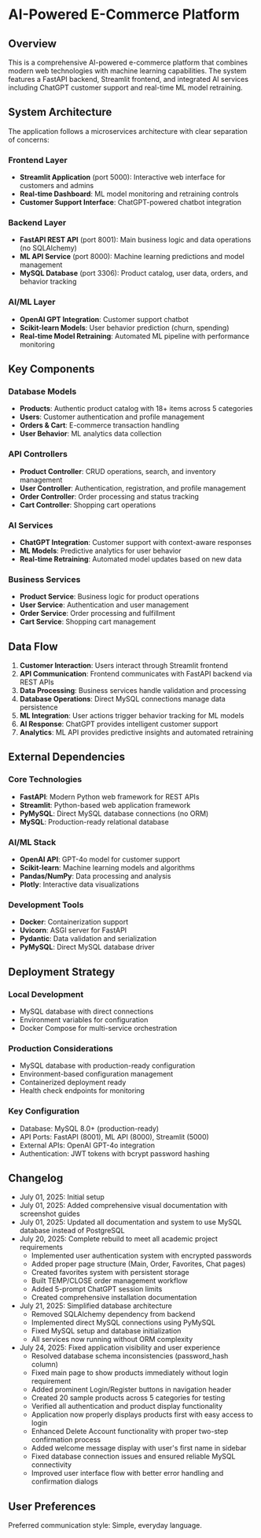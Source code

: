 # AI-Powered E-Commerce Platform

## Overview

This is a comprehensive AI-powered e-commerce platform that combines modern web technologies with machine learning capabilities. The system features a FastAPI backend, Streamlit frontend, and integrated AI services including ChatGPT customer support and real-time ML model retraining.

## System Architecture

The application follows a microservices architecture with clear separation of concerns:

### Frontend Layer
- **Streamlit Application** (port 5000): Interactive web interface for customers and admins
- **Real-time Dashboard**: ML model monitoring and retraining controls
- **Customer Support Interface**: ChatGPT-powered chatbot integration

### Backend Layer
- **FastAPI REST API** (port 8001): Main business logic and data operations (no SQLAlchemy)
- **ML API Service** (port 8000): Machine learning predictions and model management
- **MySQL Database** (port 3306): Product catalog, user data, orders, and behavior tracking

### AI/ML Layer
- **OpenAI GPT Integration**: Customer support chatbot
- **Scikit-learn Models**: User behavior prediction (churn, spending)
- **Real-time Model Retraining**: Automated ML pipeline with performance monitoring

## Key Components

### Database Models
- **Products**: Authentic product catalog with 18+ items across 5 categories
- **Users**: Customer authentication and profile management
- **Orders & Cart**: E-commerce transaction handling
- **User Behavior**: ML analytics data collection

### API Controllers
- **Product Controller**: CRUD operations, search, and inventory management
- **User Controller**: Authentication, registration, and profile management
- **Order Controller**: Order processing and status tracking
- **Cart Controller**: Shopping cart operations

### AI Services
- **ChatGPT Integration**: Customer support with context-aware responses
- **ML Models**: Predictive analytics for user behavior
- **Real-time Retraining**: Automated model updates based on new data

### Business Services
- **Product Service**: Business logic for product operations
- **User Service**: Authentication and user management
- **Order Service**: Order processing and fulfillment
- **Cart Service**: Shopping cart management

## Data Flow

1. **Customer Interaction**: Users interact through Streamlit frontend
2. **API Communication**: Frontend communicates with FastAPI backend via REST APIs
3. **Data Processing**: Business services handle validation and processing
4. **Database Operations**: Direct MySQL connections manage data persistence
5. **ML Integration**: User actions trigger behavior tracking for ML models
6. **AI Response**: ChatGPT provides intelligent customer support
7. **Analytics**: ML API provides predictive insights and automated retraining

## External Dependencies

### Core Technologies
- **FastAPI**: Modern Python web framework for REST APIs
- **Streamlit**: Python-based web application framework
- **PyMySQL**: Direct MySQL database connections (no ORM)
- **MySQL**: Production-ready relational database

### AI/ML Stack
- **OpenAI API**: GPT-4o model for customer support
- **Scikit-learn**: Machine learning models and algorithms
- **Pandas/NumPy**: Data processing and analysis
- **Plotly**: Interactive data visualizations

### Development Tools
- **Docker**: Containerization support
- **Uvicorn**: ASGI server for FastAPI
- **Pydantic**: Data validation and serialization
- **PyMySQL**: Direct MySQL database driver

## Deployment Strategy

### Local Development
- MySQL database with direct connections
- Environment variables for configuration
- Docker Compose for multi-service orchestration

### Production Considerations
- MySQL database with production-ready configuration
- Environment-based configuration management
- Containerized deployment ready
- Health check endpoints for monitoring

### Key Configuration
- Database: MySQL 8.0+ (production-ready)
- API Ports: FastAPI (8001), ML API (8000), Streamlit (5000)
- External APIs: OpenAI GPT-4o integration
- Authentication: JWT tokens with bcrypt password hashing

## Changelog

- July 01, 2025: Initial setup
- July 01, 2025: Added comprehensive visual documentation with screenshot guides
- July 01, 2025: Updated all documentation and system to use MySQL database instead of PostgreSQL
- July 20, 2025: Complete rebuild to meet all academic project requirements
  - Implemented user authentication system with encrypted passwords
  - Added proper page structure (Main, Order, Favorites, Chat pages)
  - Created favorites system with persistent storage
  - Built TEMP/CLOSE order management workflow
  - Added 5-prompt ChatGPT session limits
  - Created comprehensive installation documentation
- July 21, 2025: Simplified database architecture
  - Removed SQLAlchemy dependency from backend
  - Implemented direct MySQL connections using PyMySQL
  - Fixed MySQL setup and database initialization
  - All services now running without ORM complexity
- July 24, 2025: Fixed application visibility and user experience
  - Resolved database schema inconsistencies (password_hash column)
  - Fixed main page to show products immediately without login requirement
  - Added prominent Login/Register buttons in navigation header
  - Created 20 sample products across 5 categories for testing
  - Verified all authentication and product display functionality
  - Application now properly displays products first with easy access to login
  - Enhanced Delete Account functionality with proper two-step confirmation process
  - Added welcome message display with user's first name in sidebar
  - Fixed database connection issues and ensured reliable MySQL connectivity
  - Improved user interface flow with better error handling and confirmation dialogs

## User Preferences

Preferred communication style: Simple, everyday language.